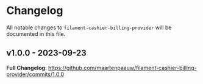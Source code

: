 # Changelog

All notable changes to `filament-cashier-billing-provider` will be documented in this file.

## v1.0.0 - 2023-09-23

**Full Changelog**: https://github.com/maartenpaauw/filament-cashier-billing-provider/commits/1.0.0
